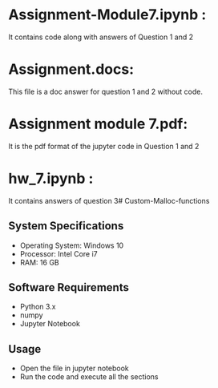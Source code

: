 # Assignment-Module7.ipynb :
It contains code along with answers of Question 1 and 2

# Assignment.docs:
 This file is a doc answer for question 1 and 2 without code.

# Assignment module 7.pdf:
It is the pdf format of the jupyter code in Question 1 and 2

# hw_7.ipynb :
It contains answers of question 3#   C u s t o m - M a l l o c - f u n c t i o n s 
 
 


## System Specifications

- Operating System: Windows 10
- Processor: Intel Core i7
- RAM: 16 GB

## Software Requirements

- Python 3.x
- numpy
- Jupyter Notebook

## Usage
- Open the file in jupyter notebook
- Run the code and execute all the sections
